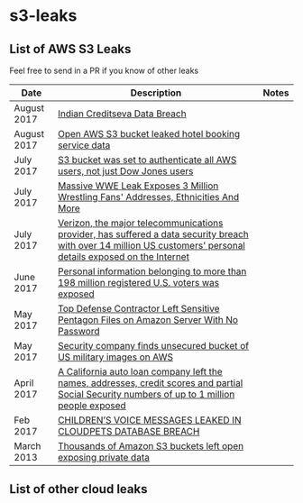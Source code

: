 # s3-leaks

## List of AWS S3 Leaks

Feel free to send in a PR if you know of other leaks 

|Date           | Description                         |Notes  |
| ------------- | --------------------------------------------------------------|------------- |
|August 2017    | <a href="http://www.informationsecuritybuzz.com/expert-comments/indian-creditseva-data-breach/"> Indian Creditseva Data Breach</a> ||
|August 2017    | <a href="https://www.theregister.co.uk/2017/08/22/open_aws_s3_bucket_leaked_hotel_booking_service_data_says_kromtech/"> Open AWS S3 bucket leaked hotel booking service data</a> | |
| July 2017     | <a href="https://www.theregister.co.uk/2017/07/18/dow_jones_index_of_customers_not_prices_leaks_from_aws_repo/"> S3 bucket was set to authenticate all AWS users, not just Dow Jones users</a>||
|July 2017      | <a href="https://www.forbes.com/sites/thomasbrewster/2017/07/06/massive-wwe-leak-exposes-3-million-wrestling-fans-addresses-ethnicities-and-more/#5a0bf96275dd">Massive WWE Leak Exposes 3 Million Wrestling Fans' Addresses, Ethnicities And More</a>
| July 2017     | <a  href="https://thehackernews.com/2017/07/over-14-million-verizon-customers-data.html">Verizon, the major telecommunications provider, has suffered a data security breach with over 14 million US customers' personal details exposed on the Internet</a> | |
|June 2017      | <a href="http://windowsitpro.com/security/faulty-aws-s3-configuration-exposes-personal-data-198m-us-voters">Personal information belonging to more than 198 million registered U.S. voters was exposed </a>
|May 2017      | <a href="http://gizmodo.com/top-defense-contractor-left-sensitive-pentagon-files-on-1795669632">Top Defense Contractor Left Sensitive Pentagon Files on Amazon Server With No Password  </a>||
|May 2017       |<a href="https://www.theregister.co.uk/2017/06/01/us_national_geospatial_intelligence_agency_leak/"> Security company finds unsecured bucket of US military images on AWS</a> ||
| April 2017    | <a href="https://threatpost.com/auto-lender-exposes-loan-data-for-up-to-1-million-applicants/125216/">A California auto loan company left the names, addresses, credit scores and partial Social Security numbers of up to 1 million people exposed </a>         | |
| Feb 2017 | <a href="https://threatpost.com/childrens-voice-messages-leaked-in-cloudpets-database-breach/123956/"> CHILDREN’S VOICE MESSAGES LEAKED IN CLOUDPETS DATABASE BREACH </a> ||
| March 2013    | <a href="https://www.helpnetsecurity.com/2013/03/27/thousands-of-amazon-s3-buckets-left-open-exposing-private-data/">Thousands of Amazon S3 buckets left open exposing private data</a> |             |



## List of other cloud leaks
